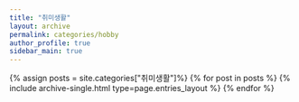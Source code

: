 ```yaml
---
title: "취미생활"
layout: archive
permalink: categories/hobby
author_profile: true
sidebar_main: true
---
```


{% assign posts = site.categories["취미생활"]%}
{% for post in posts %} {% include archive-single.html type=page.entries_layout %} {% endfor %}
